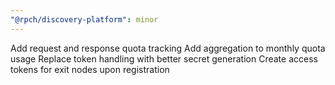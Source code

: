 ```yaml
---
"@rpch/discovery-platform": minor
---
```


Add request and response quota tracking
Add aggregation to monthly quota usage
Replace token handling with better secret generation
Create access tokens for exit nodes upon registration
